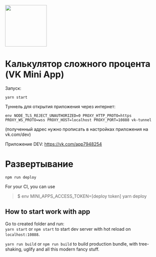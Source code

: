 [<img width="134" src="https://vk.com/images/apps/mini_apps/vk_mini_apps_logo.svg">](https://vk.com/services)

# Калькулятор сложного процента (VK Mini App)

Запуск:
```
yarn start
```

Туннель для открытия приложения через интернет:
```
env NODE_TLS_REJECT_UNAUTHORIZED=0 PROXY_HTTP_PROTO=https PROXY_WS_PROTO=wss PROXY_HOST=localhost PROXY_PORT=10888 vk-tunnel
```
(полученный адрес нужно прописать в настройках приложения на vk.com/dev)

Приложение DEV: https://vk.com/app7948254


# Развертывание

```
npm run deploy
```

For your CI, you can use 
 > $ env MINI_APPS_ACCESS_TOKEN=[deploy token] yarn deploy


## How to start work with app

Go to created folder and run:  
`yarn start` or  `npm start` to start dev server with hot reload on `localhost:10888`.

`yarn run build` or `npm run build` to build production bundle, with tree-shaking, uglify and all this modern fancy stuff.

[npm]: https://img.shields.io/npm/v/@vkontakte/create-vk-mini-app.svg
[npm-url]: https://npmjs.com/package/@vkontakte/create-vk-mini-app

[deps]: https://img.shields.io/david/vkcom/create-vk-mini-app.svg
[deps-url]: https://david-dm.org/vkcom/create-vk-mini-app
